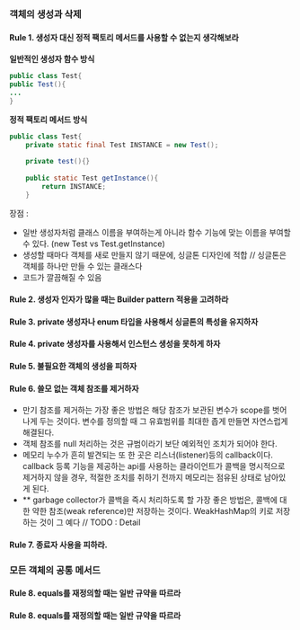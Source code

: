 ### 객체의 생성과 삭제

#### Rule 1. 생성자 대신 정적 팩토리 메서드를 사용할 수 없는지 생각해보라

**일반적인 생성자 함수 방식**
```java
public class Test{
public Test(){
...
}
```

**정적 팩토리 메서드 방식**
```java
public class Test{
	private static final Test INSTANCE = new Test();
	
	private test(){}
	
	public static Test getInstance(){
		return INSTANCE;
	}
```
장점 : 
 
* 일반 생성자처럼 클래스 이름을 부여하는게 아니라 함수 기능에 맞는 이름을 부여할 수 있다. (new Test vs Test.getInstance)
* 생성할 때마다 객체를 새로 만들지 않기 때문에, 싱글톤 디자인에 적합
// 싱글톤은 객체를 하나만 만들 수 있는 클래스다
* 코드가 깔끔해질 수 있음


#### Rule 2. 생성자 인자가 많을 때는 Builder pattern 적용을 고려하라

#### Rule 3. private 생성자나 enum 타입을 사용해서 싱글톤의 특성을 유지하자

#### Rule 4. private 생성자를 사용해서 인스턴스 생성을 못하게 하자

#### Rule 5. 불필요한 객체의 생성을 피하자

#### Rule 6. 쓸모 없는 객체 참조를 제거하자

- 만기 참조를 제거하는 가장 좋은 방법은 해당 참조가 보관된 변수가 scope를 벗어나게 두는 것이다. 변수를 정의할 때 그 유효범위를 최대한 좁게 만들면 자연스럽게 해결된다.
- 객체 참조를 null 처리하는 것은 규범이라기 보단 예외적인 조치가 되어야 한다.
- 메모리 누수가 흔히 발견되는 또 한 곳은 리스너(listener)등의 callback이다. callback 등록 기능을 제공하는 api를 사용하는 클라이언트가 콜백을 명시적으로 제거하지 않을 경우, 적절한 조치를 취하기 전까지 메모리는 점유된 상태로 남아있게 된다.
- ** garbage collector가 콜백을 즉시 처리하도록 할 가장 좋은 방법은, 콜백에 대한 약한 참조(weak reference)만 저장하는 것이다. WeakHashMap의 키로 저장하는 것이 그 예다 // TODO : Detail

#### Rule 7. 종료자 사용을 피하라.


### 모든 객체의 공통 메서드

#### Rule 8. equals를 재정의할 때는 일반 규약을 따르라



#### Rule 8. equals를 재정의할 때는 일반 규약을 따르라






